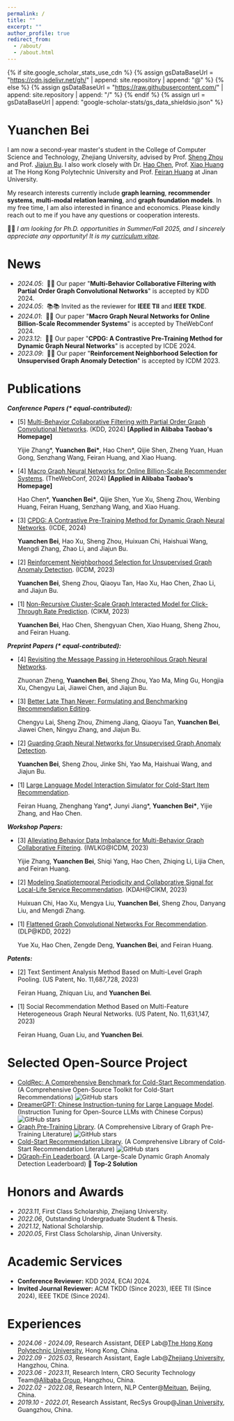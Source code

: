 ```yaml
---
permalink: /
title: ""
excerpt: ""
author_profile: true
redirect_from: 
  - /about/
  - /about.html
---
```


{% if site.google_scholar_stats_use_cdn %}
{% assign gsDataBaseUrl = "https://cdn.jsdelivr.net/gh/" | append: site.repository | append: "@" %}
{% else %}
{% assign gsDataBaseUrl = "https://raw.githubusercontent.com/" | append: site.repository | append: "/" %}
{% endif %}
{% assign url = gsDataBaseUrl | append: "google-scholar-stats/gs_data_shieldsio.json" %}

<span class='anchor' id='about-me'></span>

# Yuanchen Bei
I am now a second-year master's student in the College of Computer Science and Technology, Zhejiang University, advised by Prof. [Sheng Zhou](https://scholar.google.com/citations?user=Ss76nMwAAAAJ) and Prof. [Jiajun Bu](https://scholar.google.com/citations?user=OgZP2okAAAAJ). I also work closely with Dr. [Hao Chen](https://scholar.google.com/citations?user=7oeLWT0AAAAJ), Prof. [Xiao Huang](https://scholar.google.com/citations?user=Be21PkYAAAAJ) at The Hong Kong Polytechnic University and Prof. [Feiran Huang](https://scholar.google.com/citations?user=of1vcxsAAAAJ) at Jinan University.


My research interests currently include **graph learning**, **recommender systems**, **multi-modal relation learning**, and **graph foundation models**. In my free time, I am also interested in finance and economics. Please kindly reach out to me if you have any questions or cooperation interests.

👨‍💻‍ *I am looking for Ph.D. opportunities in Summer/Fall 2025, and I sincerely appreciate any opportunity! It is my [curriculum vitae](https://github.com/YuanchenBei/yuanchenbei.github.io/blob/main/cv/resume_yuanchen.pdf).*


<span class='anchor' id='-news'></span>

# News
- *2024.05*: &nbsp;🎉🎉 Our paper "**Multi-Behavior Collaborative Filtering with Partial Order Graph Convolutional Networks**" is accepted by KDD 2024.
- *2024.05*: &nbsp;📚📚 Invited as the reviewer for **IEEE TII** and **IEEE TKDE**.
- *2024.01*: &nbsp;🎉🎉 Our paper "**Macro Graph Neural Networks for Online Billion-Scale Recommender Systems**" is accepted by TheWebConf 2024.
- *2023.12*: &nbsp;🎉🎉 Our paper "**CPDG: A Contrastive Pre-Training Method for Dynamic Graph Neural Networks**" is accepted by ICDE 2024.
- *2023.09*: &nbsp;🎉🎉 Our paper "**Reinforcement Neighborhood Selection for Unsupervised Graph Anomaly Detection**" is accepted by ICDM 2023.


<span class='anchor' id='-publications'></span>

# Publications 

***Conference Papers (\* equal-contributed):***

- [5] [Multi-Behavior Collaborative Filtering with Partial Order Graph Convolutional Networks](https://arxiv.org/pdf/2402.07659.pdf). (KDD, 2024) **[Applied in Alibaba Taobao's Homepage]**

  Yijie Zhang\*, **Yuanchen Bei\***, Hao Chen\*, Qijie Shen, Zheng Yuan, Huan Gong, Senzhang Wang, Feiran Huang, and Xiao Huang.

- [4] [Macro Graph Neural Networks for Online Billion-Scale Recommender Systems](https://arxiv.org/pdf/2401.14939.pdf). (TheWebConf, 2024) **[Applied in Alibaba Taobao's Homepage]**

  Hao Chen\*, **Yuanchen Bei\***, Qijie Shen, Yue Xu, Sheng Zhou, Wenbing Huang, Feiran Huang, Senzhang Wang, and Xiao Huang.

- [3] [CPDG: A Contrastive Pre-Training Method for Dynamic Graph Neural Networks](https://arxiv.org/pdf/2307.02813.pdf). (ICDE, 2024)
  
  **Yuanchen Bei**, Hao Xu, Sheng Zhou, Huixuan Chi, Haishuai Wang, Mengdi Zhang, Zhao Li, and Jiajun Bu.

- [2] [Reinforcement Neighborhood Selection for Unsupervised Graph Anomaly Detection](https://ieeexplore.ieee.org/abstract/document/10415759). (ICDM, 2023)

  **Yuanchen Bei**, Sheng Zhou, Qiaoyu Tan, Hao Xu, Hao Chen, Zhao Li, and Jiajun Bu.
  
- [1] [Non-Recursive Cluster-Scale Graph Interacted Model for Click-Through Rate Prediction](https://dl.acm.org/doi/10.1145/3583780.3615180). (CIKM, 2023)
  
  **Yuanchen Bei**, Hao Chen, Shengyuan Chen, Xiao Huang, Sheng Zhou, and Feiran Huang.


***Preprint Papers (\* equal-contributed):***
- [4] [Revisiting the Message Passing in Heterophilous Graph Neural Networks](https://arxiv.org/pdf/2405.17768).

  Zhuonan Zheng, **Yuanchen Bei**, Sheng Zhou, Yao Ma, Ming Gu, Hongjia Xu, Chengyu Lai, Jiawei Chen, and Jiajun Bu.

- [3] [Better Late Than Never: Formulating and Benchmarking Recommendation Editing](https://arxiv.org/pdf/2406.04553).
  
  Chengyu Lai, Sheng Zhou, Zhimeng Jiang, Qiaoyu Tan, **Yuanchen Bei**, Jiawei Chen, Ningyu Zhang, and Jiajun Bu.

- [2] [Guarding Graph Neural Networks for Unsupervised Graph Anomaly Detection](https://arxiv.org/pdf/2404.16366).

  **Yuanchen Bei**, Sheng Zhou, Jinke Shi, Yao Ma, Haishuai Wang, and Jiajun Bu.

- [1] [Large Language Model Interaction Simulator for Cold-Start Item Recommendation](https://arxiv.org/pdf/2402.09176.pdf).

  Feiran Huang, Zhenghang Yang\*, Junyi Jiang\*, **Yuanchen Bei\***, Yijie Zhang, and Hao Chen.

***Workshop Papers:***
- [3] [Alleviating Behavior Data Imbalance for Multi-Behavior Graph Collaborative Filtering](https://ieeexplore.ieee.org/abstract/document/10411514). (IWLKG@ICDM, 2023)

  Yijie Zhang, **Yuanchen Bei**, Shiqi Yang, Hao Chen, Zhiqing Li, Lijia Chen, and Feiran Huang.

- [2] [Modeling Spatiotemporal Periodicity and Collaborative Signal for Local-Life Service Recommendation](https://arxiv.org/pdf/2309.12565.pdf). (KDAH@CIKM, 2023)

  Huixuan Chi, Hao Xu, Mengya Liu, **Yuanchen Bei**, Sheng Zhou, Danyang Liu, and Mengdi Zhang.

- [1] [Flattened Graph Convolutional Networks For Recommendation](https://arxiv.org/pdf/2210.07769.pdf). (DLP@KDD, 2022)

  Yue Xu, Hao Chen, Zengde Deng, **Yuanchen Bei**, and Feiran Huang.

***Patents:***

- [2] Text Sentiment Analysis Method Based on Multi-Level Graph Pooling. (US Patent, No. 11,687,728, 2023)

  Feiran Huang, Zhiquan Liu, and **Yuanchen Bei**.

- [1] Social Recommendation Method Based on Multi-Feature Heterogeneous Graph Neural Networks. (US Patent, No. 11,631,147, 2023)

  Feiran Huang, Guan Liu, and **Yuanchen Bei**.

# Selected Open-Source Project
- [ColdRec: A Comprehensive Benchmark for Cold-Start Recommendation](https://github.com/YuanchenBei/ColdRec). (A Comprehensive Open-Source Toolkit for Cold-Start Recommendations) ![GitHub stars](https://img.shields.io/github/stars/YuanchenBei/ColdRec)
- [DreamerGPT: Chinese Instruction-tuning for Large Language Model](https://github.com/DreamerGPT/DreamerGPT). (Instruction Tuning for Open-Source LLMs with Chinese Corpus) ![GitHub stars](https://img.shields.io/github/stars/DreamerGPT/DreamerGPT)
- [Graph Pre-Training Library](https://github.com/YuanchenBei/Awesome-Pretraining-for-Graph-Neural-Networks). (A Comprehensive Library of Graph Pre-Training Literature) ![GitHub stars](https://img.shields.io/github/stars/YuanchenBei/Awesome-Pretraining-for-Graph-Neural-Networks) 
- [Cold-Start Recommendation Library](https://github.com/YuanchenBei/Awesome-Cold-Start-Recommendation). (A Comprehensive Library of Cold-Start Recommendation Literature) ![GitHub stars](https://img.shields.io/github/stars/YuanchenBei/Awesome-Cold-Start-Recommendation)
- [DGraph-Fin Leaderboard](https://dgraph.xinye.com/leaderboards/dgraphfin). (A Large-Scale Dynamic Graph Anomaly Detection Leaderboard) 🥈 **Top-2 Solution**


<span class='anchor' id='-honors-and-awards'></span>

# Honors and Awards
- *2023.11*, First Class Scholarship, Zhejiang University.
- *2022.06*, Outstanding Undergraduate Student & Thesis.
- *2021.12*, National Scholarship.
- *2020.05*, First Class Scholarship, Jinan University.


<span class='anchor' id='-educations'></span>

<!--# 📖 Educations-->
<!-- - *2022.09 - 2025.03 (expected)*, Master, [Zhejiang University](https://www.zju.edu.cn/english/), Hangzhou, China.-->
<!-- - *2018.09 - 2022.06*, Undergraduate, [Jinan University](https://english.jnu.edu.cn/), Guangzhou, China.-->


<span class='anchor' id='-academic-services'></span>

# Academic Services
- **Conference Reviewer:** KDD 2024, ECAI 2024.
- **Invited Journal Reviewer:** ACM TKDD (Since 2023), IEEE TII (Since 2024), IEEE TKDE (Since 2024).


<span class='anchor' id='-experiences'></span>

# Experiences
- *2024.06 - 2024.09*, Research Assistant, DEEP Lab@[The Hong Kong Polytechnic University](https://www.polyu.edu.hk/), Hong Kong, China.
- *2022.09 - 2025.03*, Research Assistant, Eagle Lab@[Zhejiang University](https://www.zju.edu.cn/english/), Hangzhou, China.
- *2023.06 - 2023.11*, Research Intern, CRO Security Technology Team@[Alibaba Group](https://www.alibabagroup.com/en-US), Hangzhou, China.
- *2022.02 - 2022.08*, Research Intern, NLP Center@[Meituan](https://www.meituan.com/en-US/about-us), Beijing, China.
- *2019.10 - 2022.01*, Research Assistant, RecSys Group@[Jinan University](https://english.jnu.edu.cn/), Guangzhou, China.
